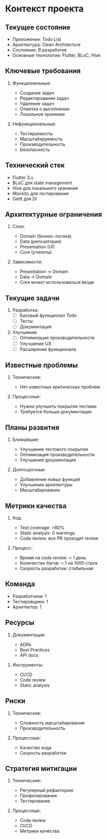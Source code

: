 # Контекст проекта

## Текущее состояние
- Приложение: Todo List
- Архитектура: Clean Architecture
- Состояние: В разработке
- Основные технологии: Flutter, BLoC, Hive

## Ключевые требования
1. Функциональные:
   - Создание задач
   - Редактирование задач
   - Удаление задач
   - Отметка о выполнении
   - Локальное хранение

2. Нефункциональные:
   - Тестируемость
   - Масштабируемость
   - Производительность
   - Безопасность

## Технический стек
- Flutter 3.x
- BLoC для state management
- Hive для локального хранения
- Mockito для тестирования
- GetIt для DI

## Архитектурные ограничения
1. Слои:
   - Domain (бизнес-логика)
   - Data (репозитории)
   - Presentation (UI)
   - Core (утилиты)

2. Зависимости:
   - Presentation → Domain
   - Data → Domain
   - Core может использоваться везде

## Текущие задачи
1. Разработка:
   - [ ] Базовый функционал Todo
   - [ ] Тесты
   - [ ] Документация

2. Улучшения:
   - [ ] Оптимизация производительности
   - [ ] Улучшение UX
   - [ ] Расширение функционала

## Известные проблемы
1. Технические:
   - Нет известных критических проблем

2. Процессные:
   - Нужно улучшить покрытие тестами
   - Требуется больше документации

## Планы развития
1. Ближайшие:
   - Улучшение тестового покрытия
   - Оптимизация производительности
   - Улучшение документации

2. Долгосрочные:
   - Добавление новых функций
   - Улучшение архитектуры
   - Масштабирование

## Метрики качества
1. Код:
   - Test coverage: >80%
   - Static analysis: 0 warnings
   - Code review: все PR проходят review

2. Процесс:
   - Время на code review: < 1 день
   - Количество багов: < 1 на 1000 строк
   - Скорость разработки: стабильная

## Команда
- Разработчики: 1
- Тестировщики: 1
- Архитектор: 1

## Ресурсы
1. Документация:
   - ADRs
   - Best Practices
   - API docs

2. Инструменты:
   - CI/CD
   - Code review
   - Static analysis

## Риски
1. Технические:
   - Сложность масштабирования
   - Производительность

2. Процессные:
   - Качество кода
   - Скорость разработки

## Стратегия митигации
1. Технические:
   - Регулярный рефакторинг
   - Профилирование
   - Тестирование

2. Процессные:
   - Code review
   - CI/CD
   - Метрики качества 